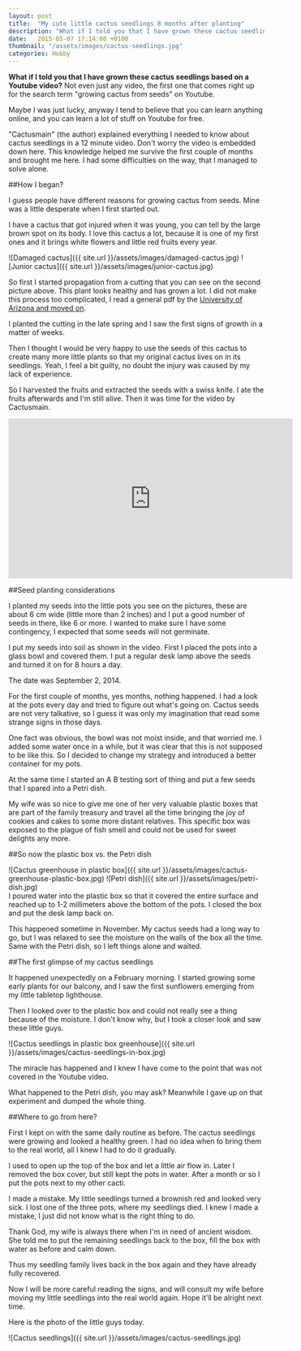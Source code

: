 ```yaml
---
layout: post
title:  "My cute little cactus seedlings 8 months after planting"
description: "What if I told you that I have grown these cactus seedlings based on a Youtube video? 8 months later I'm proud and a bit wiser."
date:   2015-05-07 17:14:00 +0100
thumbnail: "/assets/images/cactus-seedlings.jpg"
categories: Hobby
---
```

**What if I told you that I have grown these cactus seedlings based on a Youtube video?** Not even just any video, the first one that comes right up for the search term "growing cactus from seeds" on Youtube.

Maybe I was just lucky, anyway I tend to believe that you can learn anything  online, and you can learn a lot of stuff on Youtube for free.

"Cactusmain" (the author) explained everything I needed to know about cactus seedlings in a 12 minute video. Don't worry the video is embedded down here. This knowledge helped me survive the first couple of months and brought me here. I had some difficulties on the way, that I managed to solve alone.

##How I began?

I guess people have different reasons for growing cactus from seeds. Mine was a little desperate when I first started out.

I have a cactus that got injured when it was young, you can tell by the large brown spot on its body. I love this cactus a lot, because it is one of my first ones and it brings white flowers and little red fruits every year.


![Damaged cactus]({{ site.url }}/assets/images/damaged-cactus.jpg)
![Junior cactus]({{ site.url }}/assets/images/junior-cactus.jpg) 

 							 						
So first I started propagation from a cutting that you can see on the second picture above. This plant looks healthy and has grown a lot. I did not make this process too complicated, I read a general pdf by the [University of Arizona and moved on](http://extension.arizona.edu/sites/extension.arizona.edu/files/pubs/az1483.pdf).

I planted the cutting in the late spring and I saw the first signs of growth in a matter of weeks.

Then I thought I would be very happy to use the seeds of this cactus to create many more little plants so that my original cactus lives on in its seedlings. Yeah, I feel a bit guilty, no doubt the injury was caused by my lack of experience.

So I harvested the fruits and extracted the seeds with a swiss knife. I ate the fruits afterwards and I'm still alive. Then it was time for the video by Cactusmain.

 <div class="video-thumb"><iframe width="560" height="315" src="https://www.youtube.com/embed/4m7JMH6uzyg" frameborder="0" allowfullscreen></iframe></div>
 
##Seed planting considerations

I planted my seeds into the little pots you see on the pictures, these are about 6 cm wide (little more than 2 inches) and I put a good number of seeds in there, like 6 or more. I wanted to make sure I have some contingency, I expected that some seeds will not germinate.

I put my seeds into soil as shown in the video. First I placed the pots into a glass bowl and covered them. I put a regular desk lamp above the seeds and turned it on for 8 hours a day.

The date was September 2, 2014.

For the first couple of months, yes months, nothing happened. I had a look at the pots every day and tried to figure out what's going on. Cactus seeds are not very talkative, so I guess it was only my imagination that read some strange signs in those days.

One fact was obvious, the bowl was not moist inside, and that worried me. I added some water once in a while, but it was clear that this is not supposed to be like this. So I decided to change my strategy and introduced a better container for my pots.

At the same time I started an A B testing sort of thing and put a few seeds that I spared into a Petri dish.

My wife was so nice to give me one of her very valuable plastic boxes that are part of the family treasury and travel all the time bringing the joy of cookies and cakes to some more distant relatives. This specific box was exposed to the plague of fish smell and could not be used for sweet delights any more.

##So now the plastic box vs. the Petri dish

![Cactus greenhouse in plastic box]({{ site.url }}/assets/images/cactus-greenhouse-plastic-box.jpg) 
![Petri dish]({{ site.url }}/assets/images/petri-dish.jpg)  					 
I poured water into the plastic box so that it covered the entire surface and reached up to 1-2 millimeters above the bottom of the pots. I closed the box and put the desk lamp back on.

This happened sometime in November. My cactus seeds had a long way to go, but I was relaxed to see the moisture on the walls of the box all the time. Same with the Petri dish, so I left things alone and waited.

##The first glimpse of my cactus seedlings

It happened unexpectedly on a February morning. I started growing some early plants for our balcony, and I saw the first sunflowers emerging from my little tabletop lighthouse.

Then I looked over to the plastic box and could not really see a thing because of the moisture. I don't know why, but I took a closer look and saw these little guys.

![Cactus seedlings in plastic box greenhouse]({{ site.url }}/assets/images/cactus-seedlings-in-box.jpg) 

The miracle has happened and I knew I have come to the point that was not covered in the Youtube video.

What happened to the Petri dish, you may ask? Meanwhile I gave up on that experiment and dumped the whole thing.

##Where to go from here?

First I kept on with the same daily routine as before. The cactus seedlings were growing and looked a healthy green. I had no idea when to bring them to the real world, all I knew I had to do it gradually.

I used to open up the top of the box and let a little air flow in. Later I removed the box cover, but still kept the pots in water. After a month or so I put the pots next to my other cacti.

I made a mistake. My little seedlings turned a brownish red and looked very sick. I lost one of the three pots, where my seedlings died. I knew I made a mistake, I just did not know what is the right thing to do.

Thank God, my wife is always there when I'm in need of ancient wisdom. She told me to put the remaining seedlings back to the box, fill the box with water as before and calm down.

Thus my seedling family lives back in the box again and they have already fully recovered.

Now I will be more careful reading the signs, and will consult my wife before moving my little seedlings into the real world again. Hope it'll be alright next time.

Here is the photo of the little guys today.

![Cactus seedlings]({{ site.url }}/assets/images/cactus-seedlings.jpg)
 

 

